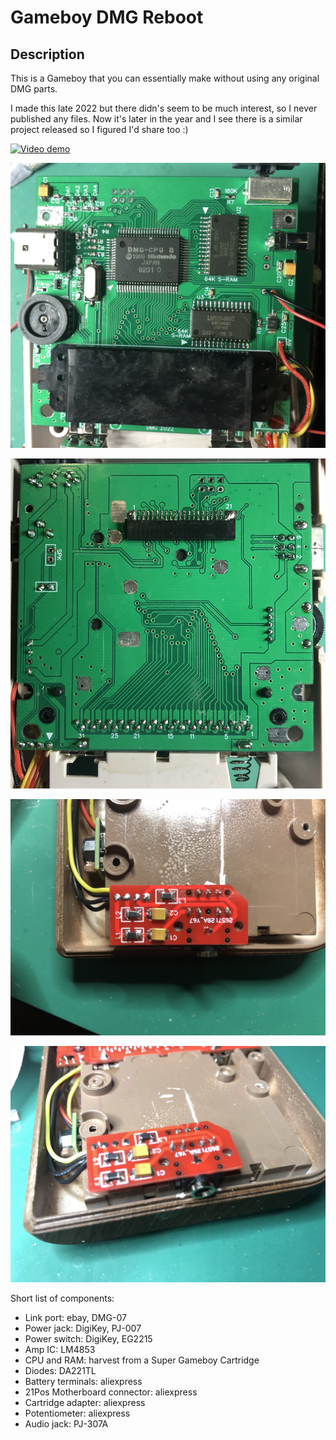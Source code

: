 # Gameboy DMG Reboot

## Description
This is a Gameboy that you can essentially make without using any original DMG parts.

I made this late 2022 but there didn's seem to be much interest, so I never published any files.
Now it's later in the year and I see there is a similar project released so I figured I'd share too :)

[![Video demo](https://img.youtube.com/vi/d2NDXVqlKTY/0.jpg)](https://youtu.be/d2NDXVqlKTY)

![mb front](./images/mb_front.jpg?raw=true)

![mb back](./images/mb_back.jpg?raw=true)

![audio 1](./images/audio1.jpg?raw=true)

![audio 2](./images/audio2.jpg?raw=true)

Short list of components:
- Link port: ebay, DMG-07
- Power jack: DigiKey, PJ-007
- Power switch: DigiKey, EG2215
- Amp IC:  LM4853
- CPU and RAM: harvest from a Super Gameboy Cartridge
- Diodes:  DA221TL
- Battery terminals: aliexpress
- 21Pos Motherboard connector: aliexpress
- Cartridge adapter: aliexpress
- Potentiometer: aliexpress
- Audio jack: PJ-307A

